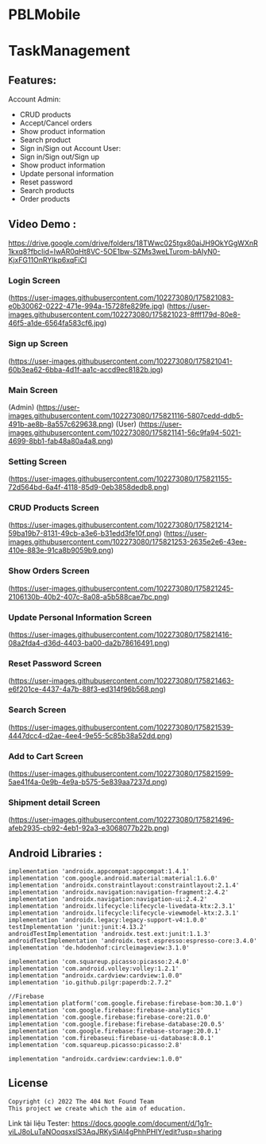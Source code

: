 # PBLMobile
# TaskManagement
## Features:
Account Admin:
- CRUD products
-  Accept/Cancel orders
-  Show product information
-  Search product
-  Sign in/Sign out
Account User:
-  Sign in/Sign out/Sign up
-  Show product information
-  Update personal information
-  Reset password
-  Search products
-  Order products
## Video Demo :
https://drive.google.com/drive/folders/18TWwc025tgx80aiJH9OkYGgWXnR1kxq8?fbclid=IwAR0qHt8VC-5OE1bw-SZMs3weLTurom-bAIyN0-KjxFG11OnRYIkp6xqFiCI

### Login Screen
(https://user-images.githubusercontent.com/102273080/175821083-e0b30062-0222-471e-994a-15728fe829fe.jpg)
(https://user-images.githubusercontent.com/102273080/175821023-8fff179d-80e8-46f5-a1de-6564fa583cf6.jpg)

### Sign up Screen
(https://user-images.githubusercontent.com/102273080/175821041-60b3ea62-6bba-4d1f-aa1c-accd9ec8182b.jpg)

### Main Screen
(Admin)
(https://user-images.githubusercontent.com/102273080/175821116-5807cedd-ddb5-491b-ae8b-8a557c629638.png)
(User)
(https://user-images.githubusercontent.com/102273080/175821141-56c9fa94-5021-4699-8bb1-fab48a80a4a8.png)

### Setting Screen
(https://user-images.githubusercontent.com/102273080/175821155-72d564bd-6a4f-4118-85d9-0eb3858dedb8.png)

### CRUD Products Screen
(https://user-images.githubusercontent.com/102273080/175821214-59ba19b7-8131-49cb-a3e6-b31edd3fe10f.png)
(https://user-images.githubusercontent.com/102273080/175821253-2635e2e6-43ee-410e-883e-91ca8b9059b9.png)

### Show Orders Screen
(https://user-images.githubusercontent.com/102273080/175821245-2106130b-40b2-407c-8a08-a5b588cae7bc.png)

### Update Personal Information Screen
(https://user-images.githubusercontent.com/102273080/175821416-08a2fda4-d36d-4403-ba00-da2b78616491.png)

### Reset Password Screen
(https://user-images.githubusercontent.com/102273080/175821463-e6f201ce-4437-4a7b-88f3-ed314f96b568.png)

### Search Screen
(https://user-images.githubusercontent.com/102273080/175821539-4447dcc4-d2ae-4ee4-9e55-5c85b38a52dd.png)

### Add to Cart Screen
(https://user-images.githubusercontent.com/102273080/175821599-5ae41f4a-0e9b-4e9a-b575-5e839aa7237d.png)

### Shipment detail Screen
(https://user-images.githubusercontent.com/102273080/175821496-afeb2935-cb92-4eb1-92a3-e3068077b22b.png)

## Android Libraries : 
    
    implementation 'androidx.appcompat:appcompat:1.4.1'
    implementation 'com.google.android.material:material:1.6.0'
    implementation 'androidx.constraintlayout:constraintlayout:2.1.4'
    implementation 'androidx.navigation:navigation-fragment:2.4.2'
    implementation 'androidx.navigation:navigation-ui:2.4.2'
    implementation 'androidx.lifecycle:lifecycle-livedata-ktx:2.3.1'
    implementation 'androidx.lifecycle:lifecycle-viewmodel-ktx:2.3.1'
    implementation 'androidx.legacy:legacy-support-v4:1.0.0'
    testImplementation 'junit:junit:4.13.2'
    androidTestImplementation 'androidx.test.ext:junit:1.1.3'
    androidTestImplementation 'androidx.test.espresso:espresso-core:3.4.0'
    implementation 'de.hdodenhof:circleimageview:3.1.0'

    implementation 'com.squareup.picasso:picasso:2.4.0'
    implementation 'com.android.volley:volley:1.2.1'
    implementation "androidx.cardview:cardview:1.0.0"
    implementation 'io.github.pilgr:paperdb:2.7.2"

    //Firebase
    implementation platform('com.google.firebase:firebase-bom:30.1.0')
    implementation 'com.google.firebase:firebase-analytics'
    implementation 'com.google.firebase:firebase-core:21.0.0'
    implementation 'com.google.firebase:firebase-database:20.0.5'
    implementation 'com.google.firebase:firebase-storage:20.0.1'
    implementation 'com.firebaseui:firebase-ui-database:8.0.1'
    implementation 'com.squareup.picasso:picasso:2.8'

    implementation "androidx.cardview:cardview:1.0.0"

 ## License
    Copyright (c) 2022 The 404 Not Found Team
    This project we create which the aim of education.
Link tài liệu Tester: https://docs.google.com/document/d/1g1r-viLJ8oLuTaNOoqsxslS3AqJRKySiAl4gPhhPHIY/edit?usp=sharing
